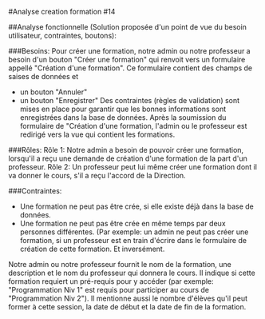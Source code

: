 #Analyse creation formation #14

##Analyse fonctionnelle (Solution proposée d'un point de vue du besoin utilisateur, contraintes, boutons):

###Besoins:
Pour créer une formation, notre admin ou notre professeur a besoin d'un bouton "Créer une formation" qui renvoit vers un formulaire appellé "Création d'une formation".
Ce formulaire contient des champs de saises de données et
- un bouton "Annuler"
- un bouton "Enregistrer"
Des contraintes (règles de validation) sont mises en place pour garantir que les bonnes informations sont enregistrées dans la base de données.
Après la soumission du formulaire de "Création d'une formation, l'admin ou le professeur est redirigé vers la vue qui contient les formations.

###Rôles:
Rôle 1: Notre admin a besoin de pouvoir créer une formation, lorsqu'il a reçu une demande de création d'une formation de la part d'un professeur.
Rôle 2: Un professeur peut lui même créer une formation dont il va donner le cours, s'il a reçu l'accord de la Direction.

###Contraintes:
- Une formation ne peut pas être crée, si elle existe déjà dans la base de données.
- Une formation ne peut pas être crée en même temps par deux personnes différentes. (Par exemple: un admin ne peut pas créer une formation, 
si un professeur est en train d'écrire dans le formulaire de création de cette formation. Et inversément.

Notre admin ou notre professeur fournit le nom de la formation, une description et le nom du professeur qui donnera le cours.
Il indique si cette formation requiert un pré-requis pour y accéder (par exemple: "Programmation Niv 1" est requis pour participer au cours de 
"Programmation Niv 2").
Il mentionne aussi le nombre d'élèves qu'il peut former à cette session, la date de début et la date de fin de la formation.